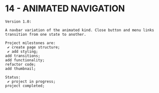 # 14 - ANIMATED NAVIGATION

    Version 1.0:

    A navbar variation of the animated kind. Close button and menu links transition from one state to another.

    Project milestones are:
     ✔ create page structure;
     ✔ add styling;
    add transitions;
    add functionality;
    refactor code;
    add thumbnail;

    Status:
     ✔ project in progress;
    project completed;
